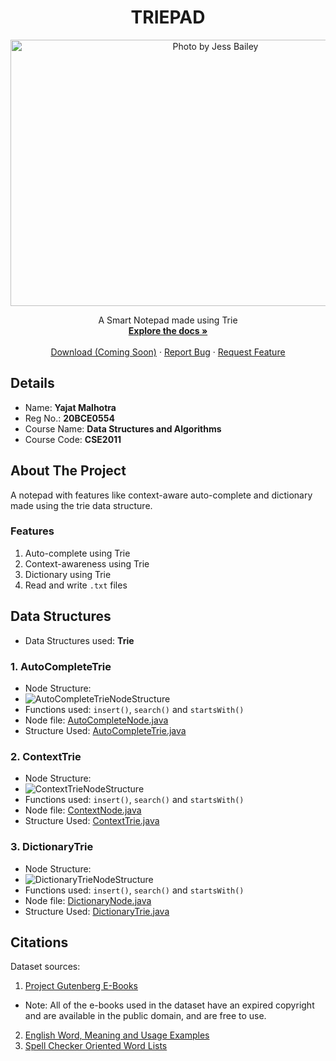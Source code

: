 <p align="center">
    <h1 align="center">TRIEPAD</h1>
    </p>
    <p align="center">
  <a href="https://github.com/iamyajat/TRIEPAD">
    <img src="https://images.unsplash.com/photo-1518384401463-d3876163c195?ixlib=rb-1.2.1&q=80&fm=jpg&crop=entropy&cs=tinysrgb&dl=jess-bailey-ycTvvg1mPU4-unsplash.jpg" alt="Photo by Jess Bailey" width="640" height="426">
    
  </a>
 


  <p align="center">
    A Smart Notepad made using Trie
    <br />
    <a href="https://github.com/iamyajat/TRIEPAD/blob/master/README.md"><strong>Explore the docs »</strong></a>
    <br />
    <br />
    <a href="https://github.com/iamyajat/TRIEPAD">Download (Coming Soon)</a>
    ·
    <a href="https://github.com/iamyajat/TRIEPAD/issues">Report Bug</a>
    ·
    <a href="https://github.com/iamyajat/TRIEPAD/issues">Request Feature</a>
  </p>
</p>


## Details
* Name: **Yajat Malhotra**
* Reg No.: **20BCE0554**
* Course Name: **Data Structures and Algorithms**
* Course Code: **CSE2011**


## About The Project

A notepad with features like context-aware auto-complete and dictionary made using the trie data structure.

### Features
1. Auto-complete using Trie
2. Context-awareness using Trie
3. Dictionary using Trie
4. Read and write `.txt` files

## Data Structures

- Data Structures used: **Trie**

### 1. **AutoCompleteTrie**
- Node Structure:
- ![AutoCompleteTrieNodeStructure](https://user-images.githubusercontent.com/68477362/117853423-07328a00-b2a6-11eb-8559-5c133e9b5b28.png)
- Functions used: `insert()`, `search()` and `startsWith()`
- Node file: [AutoCompleteNode.java](https://github.com/iamyajat/TRIEPAD/blob/main/src/com/yajatmalhotra/triepad/models/AutoCompleteNode.java)
- Structure Used: [AutoCompleteTrie.java](https://github.com/iamyajat/TRIEPAD/blob/main/src/com/yajatmalhotra/triepad/structures/AutoCompleteTrie.java)

### 2. **ContextTrie**
- Node Structure:
- ![ContextTrieNodeStructure](https://user-images.githubusercontent.com/68477362/117855228-e79c6100-b2a7-11eb-9df6-757c8316c9f7.png)
- Functions used: `insert()`, `search()` and `startsWith()`
- Node file: [ContextNode.java](https://github.com/iamyajat/TRIEPAD/blob/main/src/com/yajatmalhotra/triepad/models/ContextNode.java)
- Structure Used: [ContextTrie.java](https://github.com/iamyajat/TRIEPAD/blob/main/src/com/yajatmalhotra/triepad/structures/ContextTrie.java)

### 3. **DictionaryTrie**
- Node Structure:
- ![DictionaryTrieNodeStructure](https://user-images.githubusercontent.com/68477362/117855265-eec36f00-b2a7-11eb-9801-4817c9d22bce.png)
- Functions used: `insert()`, `search()` and `startsWith()`
- Node file: [DictionaryNode.java](https://github.com/iamyajat/TRIEPAD/blob/main/src/com/yajatmalhotra/triepad/models/DictionaryNode.java)
- Structure Used: [DictionaryTrie.java](https://github.com/iamyajat/TRIEPAD/blob/main/src/com/yajatmalhotra/triepad/structures/DictionaryTrie.java)


## Citations

Dataset sources: 
1. [Project Gutenberg E-Books](https://www.gutenberg.org/)
- Note: All of the e-books used in the dataset have an expired copyright and are available in the public domain, and are free to use.
2. [English Word, Meaning and Usage Examples](https://data.world/idrismunir/english-word-meaning-and-usage-examples)
3. [Spell Checker Oriented Word Lists](http://wordlist.aspell.net/)
